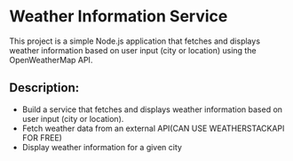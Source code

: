 # Weather Information Service

This project is a simple Node.js application that fetches and displays weather information based on user input (city or location) using the OpenWeatherMap API.

## Description:
- Build a service that fetches and displays weather information based on user input (city or location).
- Fetch weather data from an external API(CAN USE WEATHERSTACKAPI FOR FREE)
- Display weather information for a given city

